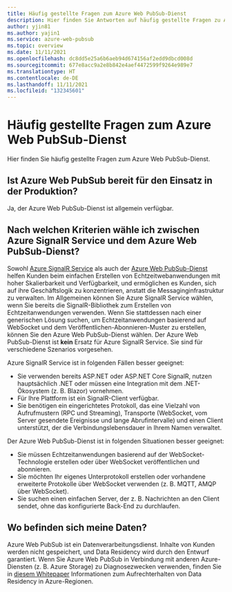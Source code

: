 ```yaml
---
title: Häufig gestellte Fragen zum Azure Web PubSub-Dienst
description: Hier finden Sie Antworten auf häufig gestellte Fragen zu Azure Web PubSub.
author: yjin81
ms.author: yajin1
ms.service: azure-web-pubsub
ms.topic: overview
ms.date: 11/11/2021
ms.openlocfilehash: dc8dd5e25a6b6aeb94d674156af2edd9dbcd008d
ms.sourcegitcommit: 677e8acc9a2e8b842e4aef4472599f9264e989e7
ms.translationtype: HT
ms.contentlocale: de-DE
ms.lasthandoff: 11/11/2021
ms.locfileid: "132345601"
---
```

# <a name="azure-web-pubsub-service-faq"></a>Häufig gestellte Fragen zum Azure Web PubSub-Dienst

Hier finden Sie häufig gestellte Fragen zum Azure Web PubSub-Dienst. 

## <a name="is-azure-web-pubsub-service-ready-for-production-use"></a>Ist Azure Web PubSub bereit für den Einsatz in der Produktion?
Ja, der Azure Web PubSub-Dienst ist allgemein verfügbar.

## <a name="how-do-i-choose-between-azure-signalr-service-and-azure-web-pubsub-service"></a>Nach welchen Kriterien wähle ich zwischen Azure SignalR Service und dem Azure Web PubSub-Dienst?

Sowohl [Azure SignalR Service](https://azure.microsoft.com/services/signalr-service) als auch der [Azure Web PubSub-Dienst](https://azure.microsoft.com/services/web-pubsub) helfen Kunden beim einfachen Erstellen von Echtzeitwebanwendungen mit hoher Skalierbarkeit und Verfügbarkeit, und ermöglichen es Kunden, sich auf ihre Geschäftslogik zu konzentrieren, anstatt die Messaginginfrastruktur zu verwalten. Im Allgemeinen können Sie Azure SignalR Service wählen, wenn Sie bereits die SignalR-Bibliothek zum Erstellen von Echtzeitanwendungen verwenden. Wenn Sie stattdessen nach einer generischen Lösung suchen, um Echtzeitanwendungen basierend auf WebSocket und dem Veröffentlichen-Abonnieren-Muster zu erstellen, können Sie den Azure Web PubSub-Dienst wählen. Der Azure Web PubSub-Dienst ist **kein** Ersatz für Azure SignalR Service. Sie sind für verschiedene Szenarios vorgesehen.

Azure SignalR Service ist in folgenden Fällen besser geeignet:  

- Sie verwenden bereits ASP.NET oder ASP.NET Core SignalR, nutzen hauptsächlich .NET oder müssen eine Integration mit dem .NET-Ökosystem (z. B. Blazor) vornehmen.
- Für Ihre Plattform ist ein SignalR-Client verfügbar. 
- Sie benötigen ein eingerichtetes Protokoll, das eine Vielzahl von Aufrufmustern (RPC und Streaming), Transporte (WebSocket, vom Server gesendete Ereignisse und lange Abrufintervalle) und einen Client unterstützt, der die Verbindungslebensdauer in Ihrem Namen verwaltet. 

Der Azure Web PubSub-Dienst ist in folgenden Situationen besser geeignet:  

- Sie müssen Echtzeitanwendungen basierend auf der WebSocket-Technologie erstellen oder über WebSocket veröffentlichen und abonnieren.
- Sie möchten Ihr eigenes Unterprotokoll erstellen oder vorhandene erweiterte Protokolle über WebSocket verwenden (z. B. MQTT, AMQP über WebSocket). 
- Sie suchen einen einfachen Server, der z. B. Nachrichten an den Client sendet, ohne das konfigurierte Back-End zu durchlaufen.  

##  <a name="where-does-my-data-reside"></a>Wo befinden sich meine Daten?

Azure Web PubSub ist ein Datenverarbeitungsdienst. Inhalte von Kunden werden nicht gespeichert, und Data Residency wird durch den Entwurf garantiert. Wenn Sie Azure Web PubSub in Verbindung mit anderen Azure-Diensten (z. B. Azure Storage) zu Diagnosezwecken verwenden, finden Sie in [diesem Whitepaper](https://azure.microsoft.com/resources/achieving-compliant-data-residency-and-security-with-azure/) Informationen zum Aufrechterhalten von Data Residency in Azure-Regionen.
